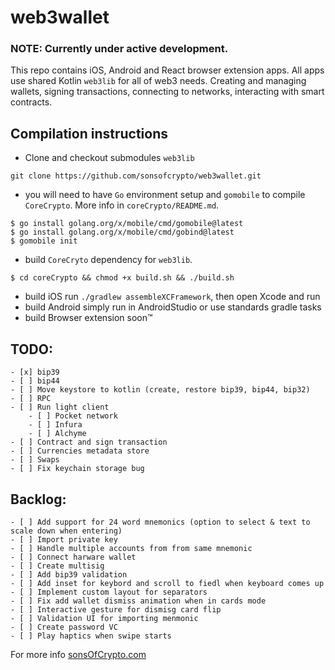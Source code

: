 # web3wallet

### NOTE: Currently under active development.

This repo contains iOS, Android and React browser extension apps. All apps use 
shared Kotlin `web3lib` for all of web3 needs. Creating and managing wallets, 
signing transactions, connecting to networks, interacting with smart contracts.

## Compilation instructions
- Clone and checkout submodules `web3lib`
```
git clone https://github.com/sonsofcrypto/web3wallet.git
```
- you will need to have `Go` environment setup and `gomobile` to compile 
`CoreCrypto`. More info in `coreCrypto/README.md`.
```
$ go install golang.org/x/mobile/cmd/gomobile@latest
$ go install golang.org/x/mobile/cmd/gobind@latest
$ gomobile init
```
- build `CoreCryto` dependency for `web3lib`. 
```
$ cd coreCrypto && chmod +x build.sh && ./build.sh
```
- build iOS run `./gradlew assembleXCFramework`, then open Xcode and run
- build Android simply run in AndroidStudio or use standards gradle tasks
- build Browser extension soon™

## TODO:
	- [x] bip39
	- [ ] bip44
	- [ ] Move keystore to kotlin (create, restore bip39, bip44, bip32)
    - [ ] RPC
    - [ ] Run light client
		- [ ] Pocket network
		- [ ] Infura
		- [ ] Alchyme    
    - [ ] Contract and sign transaction
    - [ ] Currencies metadata store
    - [ ] Swaps
	- [ ] Fix keychain storage bug

## Backlog:
	- [ ] Add support for 24 word mnemonics (option to select & text to scale down when entering)
	- [ ] Import private key
	- [ ] Handle multiple accounts from from same mnemonic
	- [ ] Connect harware wallet
	- [ ] Create multisig
	- [ ] Add bip39 validation 
	- [ ] Add inset for keybord and scroll to fiedl when keyboard comes up
 	- [ ] Implement custom layout for separators
 	- [ ] Fix add wallet dismiss animation when in cards mode
	- [ ] Interactive gesture for dismisg card flip
	- [ ] Validation UI for importing menmonic
	- [ ] Create password VC
	- [ ] Play haptics when swipe starts

For more info [sonsOfCrypto.com](https://sonsofcrypto.com/)
